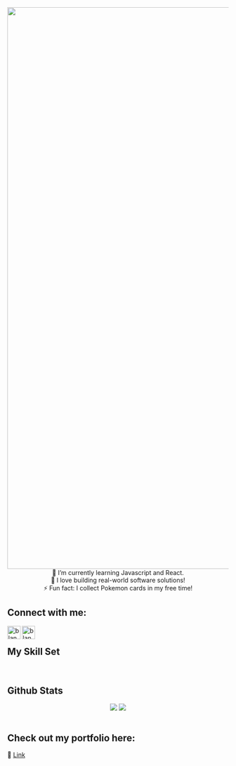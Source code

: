 [twitter]: https://twitter.com/blanewins
[linkedin]: https://www.linkedin.com/in/blanewinstead/

<img src="https://github.com/BlaneWinstead/BlaneWinstead/assets/35059636/f41124fb-c51f-420a-9a6d-ad0521a4924e" width="1280px" />

<div align="center">
  <div>🌱 I’m currently learning Javascript and React.</div>
  <div>🏢 I love building real-world software solutions!</div>
  <div>⚡ Fun fact: I collect Pokemon cards in my free time!</div>
</div>
  

## Connect with me:

[<img align="left" alt="blanewinstead | Twitter" width="30px" src="https://cdn.simpleicons.org/twitter/black/white" />][twitter]
[<img align="left" alt="blanewinstead | LinkedIn" width="30px" src="https://cdn.simpleicons.org/linkedin/black/white" />][linkedin]


<br/>  


## My Skill Set  

<br/>  

  


## Github Stats  
<div align="center">
<picture>
  <source
    srcset="https://github-readme-stats.vercel.app/api?username=blanewins&show_icons=true&theme=dark"
    media="(prefers-color-scheme: dark)"
  />
  <source
    srcset="https://github-readme-stats.vercel.app/api?username=blanewins&show_icons=true"
    media="(prefers-color-scheme: light), (prefers-color-scheme: no-preference)"
  />
  <img src="https://github-readme-stats.vercel.app/api?username=blanewins&show_icons=true" />
</picture>
<picture>
  <source
    srcset="https://github-readme-stats.vercel.app/api/top-langs/?username=blanewins&show_icons=true&theme=dark"
    media="(prefers-color-scheme: dark)"
  />
  <source
    srcset="https://github-readme-stats.vercel.app/api/top-langs/?username=blanewins&show_icons=true"
    media="(prefers-color-scheme: light), (prefers-color-scheme: no-preference)"
  />
  <img src="https://github-readme-stats.vercel.app/api/top-langs/?username=blanewins&show_icons=true" />
</picture>
</div>  



<br/>  


## Check out my portfolio here: 
🔗 [Link](https://www.blanewins.com)

